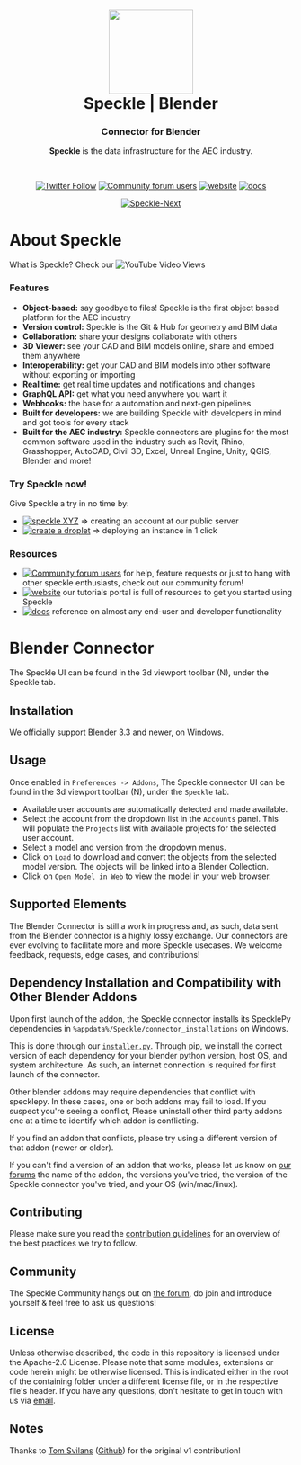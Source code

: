 <h1 align="center">
  <img src="https://user-images.githubusercontent.com/2679513/131189167-18ea5fe1-c578-47f6-9785-3748178e4312.png" width="150px"/><br/>
  Speckle | Blender
</h1>
<h3 align="center">
    Connector for Blender
</h3>
<p align="center"><b>Speckle</b> is the data infrastructure for the AEC industry.</p><br/>

<p align="center"><a href="https://twitter.com/SpeckleSystems"><img src="https://img.shields.io/twitter/follow/SpeckleSystems?style=social" alt="Twitter Follow"></a> <a href="https://speckle.community"><img src="https://img.shields.io/discourse/users?server=https%3A%2F%2Fspeckle.community&amp;style=flat-square&amp;logo=discourse&amp;logoColor=white" alt="Community forum users"></a> <a href="https://speckle.systems"><img src="https://img.shields.io/badge/https://-speckle.systems-royalblue?style=flat-square" alt="website"></a> <a href="https://speckle.guide/dev/"><img src="https://img.shields.io/badge/docs-speckle.guide-orange?style=flat-square&amp;logo=read-the-docs&amp;logoColor=white" alt="docs"></a></p>
<p align="center"><a href="https://github.com/specklesystems/speckle-blender/"><img src="https://circleci.com/gh/specklesystems/speckle-blender.svg?style=svg&amp;circle-token=76eabd350ea243575cbb258b746ed3f471f7ac29" alt="Speckle-Next"></a> </p>

# About Speckle

What is Speckle? Check our ![YouTube Video Views](https://img.shields.io/youtube/views/B9humiSpHzM?label=Speckle%20in%201%20minute%20video&style=social)

### Features

- **Object-based:** say goodbye to files! Speckle is the first object based platform for the AEC industry
- **Version control:** Speckle is the Git & Hub for geometry and BIM data
- **Collaboration:** share your designs collaborate with others
- **3D Viewer:** see your CAD and BIM models online, share and embed them anywhere
- **Interoperability:** get your CAD and BIM models into other software without exporting or importing
- **Real time:** get real time updates and notifications and changes
- **GraphQL API:** get what you need anywhere you want it
- **Webhooks:** the base for a automation and next-gen pipelines
- **Built for developers:** we are building Speckle with developers in mind and got tools for every stack
- **Built for the AEC industry:** Speckle connectors are plugins for the most common software used in the industry such as Revit, Rhino, Grasshopper, AutoCAD, Civil 3D, Excel, Unreal Engine, Unity, QGIS, Blender and more!

### Try Speckle now!

Give Speckle a try in no time by:

- [![speckle XYZ](https://img.shields.io/badge/https://-speckle.xyz-0069ff?style=flat-square&logo=hackthebox&logoColor=white)](https://speckle.xyz) ⇒ creating an account at our public server
- [![create a droplet](https://img.shields.io/badge/Create%20a%20Droplet-0069ff?style=flat-square&logo=digitalocean&logoColor=white)](https://marketplace.digitalocean.com/apps/speckle-server?refcode=947a2b5d7dc1) ⇒ deploying an instance in 1 click 

### Resources

- [![Community forum users](https://img.shields.io/badge/community-forum-green?style=for-the-badge&logo=discourse&logoColor=white)](https://speckle.community) for help, feature requests or just to hang with other speckle enthusiasts, check out our community forum!
- [![website](https://img.shields.io/badge/tutorials-speckle.systems-royalblue?style=for-the-badge&logo=youtube)](https://speckle.systems) our tutorials portal is full of resources to get you started using Speckle
- [![docs](https://img.shields.io/badge/docs-speckle.guide-orange?style=for-the-badge&logo=read-the-docs&logoColor=white)](https://speckle.guide/user/blender.html) reference on almost any end-user and developer functionality


# Blender Connector

The Speckle UI can be found in the 3d viewport toolbar (N), under the Speckle tab.


## Installation

We officially support Blender 3.3 and newer, on Windows.

## Usage
Once enabled in `Preferences -> Addons`,
The Speckle connector UI can be found in the 3d viewport toolbar (N), under the `Speckle` tab.

- Available user accounts are automatically detected and made available.
- Select the account from the dropdown list in the `Accounts` panel. This will populate the `Projects` list with available projects for the selected user account.
- Select a model and version from the dropdown menus.
- Click on `Load` to download and convert the objects from the selected model version. The objects will be linked into a Blender Collection.
- Click on `Open Model in Web` to view the model in your web browser.

## Supported Elements

The Blender Connector is still a work in progress and, as such, data sent from the Blender connector is a highly lossy exchange. Our connectors are ever evolving to facilitate more and more Speckle usecases. We welcome feedback, requests, edge cases, and contributions!


## Dependency Installation and Compatibility with Other Blender Addons

Upon first launch of the addon, the Speckle connector installs its SpecklePy dependencies in `%appdata%/Speckle/connector_installations` on Windows.

This is done through our [`installer.py`](https://github.com/specklesystems/speckle-blender/blob/main/bpy_speckle/installer.py). Through pip, we install the correct version of each dependency for your blender python version, host OS, and system architecture.
As such, an internet connection is required for first launch of the connector.

Other blender addons may require dependencies that conflict with specklepy. In these cases, one or both addons may fail to load.
If you suspect you're seeing a conflict, Please uninstall other third party addons one at a time to identify which addon is conflicting.

If you find an addon that conflicts, please try using a different version of that addon (newer or older).

If you can't find a version of an addon that works, please let us know on [our forums](https://speckle.community/) the name of the addon, the versions you've tried, the version of the Speckle connector you've tried, and your OS (win/mac/linux).

## Contributing

Please make sure you read the [contribution guidelines](.github/CONTRIBUTING.md) for an overview of the best practices we try to follow.

## Community

The Speckle Community hangs out on [the forum](https://discourse.speckle.works), do join and introduce yourself & feel free to ask us questions!

## License

Unless otherwise described, the code in this repository is licensed under the Apache-2.0 License. Please note that some modules, extensions or code herein might be otherwise licensed. This is indicated either in the root of the containing folder under a different license file, or in the respective file's header. If you have any questions, don't hesitate to get in touch with us via [email](mailto:hello@speckle.systems).

## Notes
Thanks to [Tom Svilans](http://tomsvilans.com) ([Github](https://github.com/tsvilans)) for the original v1 contribution!
